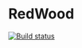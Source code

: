 # RedWood
[![Build status](https://ci.appveyor.com/api/projects/status/ypyfda8ecq7h81u7?svg=true)](https://ci.appveyor.com/project/AlexsJones/redwood)

